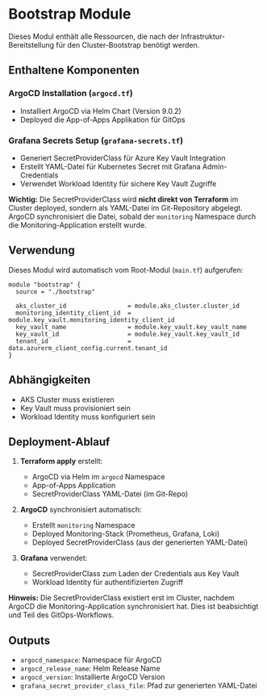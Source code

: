 # Bootstrap Module

Dieses Modul enthält alle Ressourcen, die nach der Infrastruktur-Bereitstellung für den Cluster-Bootstrap benötigt werden.

## Enthaltene Komponenten

### ArgoCD Installation (`argocd.tf`)
- Installiert ArgoCD via Helm Chart (Version 9.0.2)
- Deployed die App-of-Apps Applikation für GitOps

### Grafana Secrets Setup (`grafana-secrets.tf`)
- Generiert SecretProviderClass für Azure Key Vault Integration
- Erstellt YAML-Datei für Kubernetes Secret mit Grafana Admin-Credentials
- Verwendet Workload Identity für sichere Key Vault Zugriffe

**Wichtig:** Die SecretProviderClass wird **nicht direkt von Terraform** im Cluster deployed, 
sondern als YAML-Datei im Git-Repository abgelegt. ArgoCD synchronisiert die Datei, 
sobald der `monitoring` Namespace durch die Monitoring-Application erstellt wurde.

## Verwendung

Dieses Modul wird automatisch vom Root-Modul (`main.tf`) aufgerufen:

```hcl
module "bootstrap" {
  source = "./bootstrap"

  aks_cluster_id                 = module.aks_cluster.cluster_id
  monitoring_identity_client_id  = module.key_vault.monitoring_identity_client_id
  key_vault_name                 = module.key_vault.key_vault_name
  key_vault_id                   = module.key_vault.key_vault_id
  tenant_id                      = data.azurerm_client_config.current.tenant_id
}
```

## Abhängigkeiten

- AKS Cluster muss existieren
- Key Vault muss provisioniert sein
- Workload Identity muss konfiguriert sein

## Deployment-Ablauf

1. **Terraform apply** erstellt:
   - ArgoCD via Helm im `argocd` Namespace
   - App-of-Apps Application
   - SecretProviderClass YAML-Datei (im Git-Repo)

2. **ArgoCD** synchronisiert automatisch:
   - Erstellt `monitoring` Namespace
   - Deployed Monitoring-Stack (Prometheus, Grafana, Loki)
   - Deployed SecretProviderClass (aus der generierten YAML-Datei)

3. **Grafana** verwendet:
   - SecretProviderClass zum Laden der Credentials aus Key Vault
   - Workload Identity für authentifizierten Zugriff

**Hinweis:** Die SecretProviderClass existiert erst im Cluster, nachdem ArgoCD 
die Monitoring-Application synchronisiert hat. Dies ist beabsichtigt und Teil 
des GitOps-Workflows.

## Outputs

- `argocd_namespace`: Namespace für ArgoCD
- `argocd_release_name`: Helm Release Name
- `argocd_version`: Installierte ArgoCD Version
- `grafana_secret_provider_class_file`: Pfad zur generierten YAML-Datei
